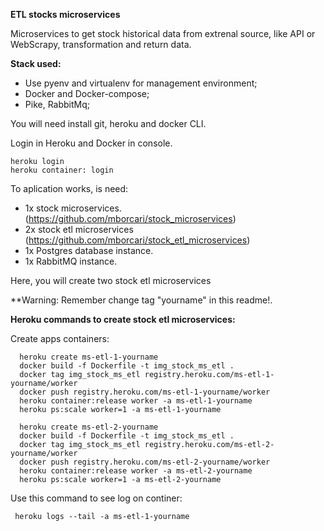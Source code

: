 **ETL stocks microservices**

Microservices to get stock historical data from extrenal source, like API or WebScrapy, transformation and return data.

**Stack used:**

- Use pyenv and virtualenv for management environment;
- Docker and Docker-compose;
- Pike, RabbitMq;

You will need install git, heroku and docker CLI.

Login in Heroku and Docker in console.

```
heroku login
heroku container: login
```
To aplication works, is need:

- 1x stock microservices. (https://github.com/mborcari/stock_microservices)
- 2x stock etl microservices (https://github.com/mborcari/stock_etl_microservices)
- 1x Postgres database instance.
- 1x RabbitMQ instance.

Here, you will create two stock etl microservices

**Warning: Remember change tag "yourname" in this readme!.

  **Heroku commands to create stock etl microservices:**
  
  Create apps containers:
  ```
    heroku create ms-etl-1-yourname
    docker build -f Dockerfile -t img_stock_ms_etl .
    docker tag img_stock_ms_etl registry.heroku.com/ms-etl-1-yourname/worker
    docker push registry.heroku.com/ms-etl-1-yourname/worker
    heroku container:release worker -a ms-etl-1-yourname
    heroku ps:scale worker=1 -a ms-etl-1-yourname

    heroku create ms-etl-2-yourname
    docker build -f Dockerfile -t img_stock_ms_etl .
    docker tag img_stock_ms_etl registry.heroku.com/ms-etl-2-yourname/worker
    docker push registry.heroku.com/ms-etl-2-yourname/worker
    heroku container:release worker -a ms-etl-2-yourname
    heroku ps:scale worker=1 -a ms-etl-2-yourname
  ```
  
  
  Use this command to see log on continer:
   ```
    heroku logs --tail -a ms-etl-1-yourname
   ```
